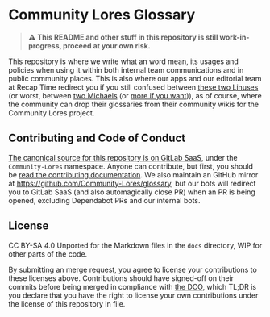 # Community Lores Glossary

> **:warning: This README and other stuff in this repository is still work-in-progress, proceed at your own risk.**

This repository is where we write what an word mean, its usages and policies when using it within both internal team communications and
in public community places. This is also where our apps and our editorial team at Recap Time redirect you if you still confused between [these two Linuses][git-diff-lttstore]
(or worst, between [two Michaels][hey-vsauce-gildedguy-here] (or [more if you want][so-many-michaels-here])), as of course, where the community can drop
their glossaries from their community wikis for the Community Lores project.

## Contributing and Code of Conduct

[The canonical source for this repository is on GitLab SaaS][gitlab-saas-repo], under the `Community-Lores` namespace. Anyone can contribute, but first,
you should be [read the contributing documentation](CONTRIBUTING.md). We also maintain an GitHub mirror at <https://github.com/Community-Lores/glossary>,
but our bots will redirect you to GitLab SaaS (and also automagically close PR) when an PR is being opened, excluding Dependabot PRs and our internal bots.

## License

CC BY-SA 4.0 Unported for the Markdown files in the `docs` directory, WIP for other parts of the code.

By submitting an merge request, you agree to license your contributions to these licenses above. Contributions should have signed-off on their commits
before being merged in compliance with [the DCO](https://developercertificate.org/), which TL;DR is you declare that you have the right to license your
own contributions under the license of this repository in file.

<!-- ### LINKS AND FOOTNOTES GO BELOW - LINKS AND FOOTNOTES GO BELOW ### -->

<!-- These paths below are usually cursed git-diff sections we ever made. -->
[git-diff-lttstore]: ./docs/concepts/git-diff/linus-sebastian-vs-linus-torvalds.md
[hey-vsauce-gildedguy-here]: ./docs/concepts/git-diff/hey-vsauce-gildedguy-here.md
[so-many-michaels-here]: ./docs/lexicons/disambiguations/names/michael.md

[gitlab-saas-repo]: https://gitlab.com/Community-Lores/glossary
<!-- ### LINKS AND FOOTNOTES GO ABOVE - LINKS AND FOOTNOTES GO ABOVE ### -->
